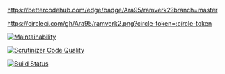 https://bettercodehub.com/edge/badge/Ara95/ramverk2?branch=master


https://circleci.com/gh/Ara95/ramverk2.png?circle-token=:circle-token

[![Maintainability](https://api.codeclimate.com/v1/badges/ee57af7666d651cfb49c/maintainability)](https://codeclimate.com/github/Ara95/ramverk2/maintainability)

[![Scrutinizer Code Quality](https://scrutinizer-ci.com/g/Ara95/ramverk2/badges/quality-score.png?b=master)](https://scrutinizer-ci.com/g/Ara95/ramverk2/?branch=master)

[![Build Status](https://scrutinizer-ci.com/g/Ara95/ramverk2/badges/build.png?b=master)](https://scrutinizer-ci.com/g/Ara95/ramverk2/build-status/master)
